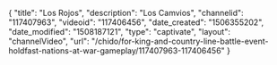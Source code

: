 {
    "title": "Los Rojos",
    "description": "Los Camvios",
    "channelid": "117407963",
    "videoid": "117406456",
    "date_created": "1506355202",
    "date_modified": "1508187121",
    "type": "captivate",
    "layout": "channelVideo",
    "url": "\/chido\/for-king-and-country-line-battle-event-holdfast-nations-at-war-gameplay\/117407963-117406456"
}